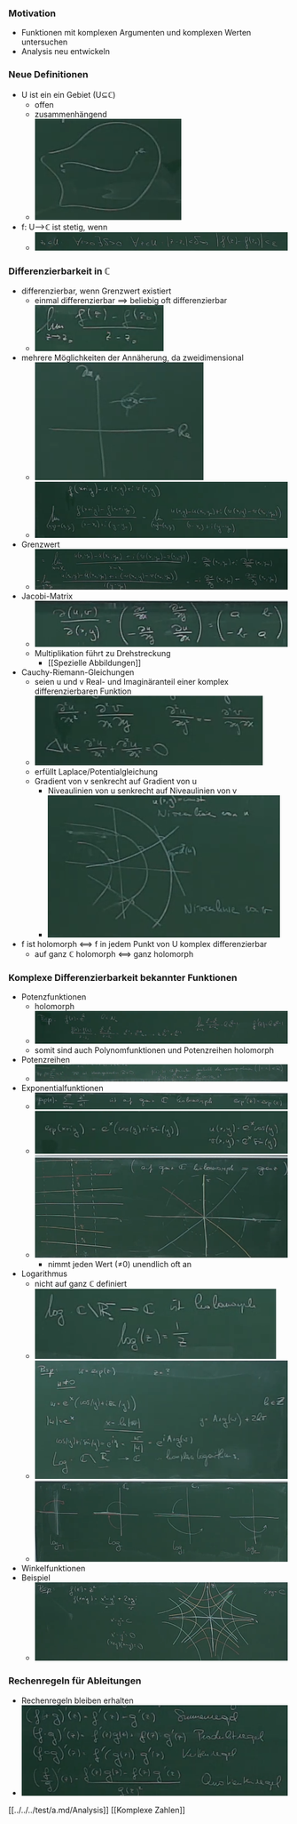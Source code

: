 ### Motivation
+ Funktionen mit komplexen Argumenten und komplexen Werten untersuchen
+ Analysis neu entwickeln

### Neue Definitionen
+ U ist ein ein Gebiet (U⊆ℂ)
	+ offen
	+ zusammenhängend
	+ ![](../../../z_images/Pasted%20image%2020220509145115.png)
+ f: U-->ℂ ist stetig, wenn 
	+ ![](../../../z_images/Pasted%20image%2020220509145208.png)

### Differenzierbarkeit in ℂ
+ differenzierbar, wenn Grenzwert existiert
	+ einmal differenzierbar ==> beliebig oft differenzierbar
	+ ![](../../../z_images/Pasted%20image%2020220509145247.png)
+ mehrere Möglichkeiten der Annäherung, da zweidimensional
	+ ![](../../../z_images/Pasted%20image%2020220509145356.png)
	+ ![](../../../z_images/Pasted%20image%2020220509145653.png)
+ Grenzwert
	+ ![](../../../z_images/Pasted%20image%2020220509145835.png)
+ Jacobi-Matrix
	+ ![](../../../z_images/Pasted%20image%2020220509154036.png)
	+ Multiplikation führt zu Drehstreckung
		+ [[Spezielle Abbildungen]]
+ Cauchy-Riemann-Gleichungen
	+ seien u und v Real- und Imaginäranteil einer komplex differenzierbaren Funktion
	+ ![](../../../z_images/Pasted%20image%2020220509154340.png)
	+ erfüllt Laplace/Potentialgleichung
	+ Gradient von v senkrecht auf Gradient von u
		+ Niveaulinien von u senkrecht auf Niveaulinien von v
		+ ![](../../../z_images/Pasted%20image%2020220509154730.png)
+ f ist holomorph <==> f in jedem Punkt von U komplex differenzierbar
	+ auf ganz ℂ holomorph <==> ganz holomorph

### Komplexe Differenzierbarkeit bekannter Funktionen
+ Potenzfunktionen
	+ holomorph
	+ ![](../../../z_images/Pasted%20image%2020220509155021.png)
	+ somit sind auch Polynomfunktionen und Potenzreihen holomorph
+ Potenzreihen
	+ ![](../../../z_images/Pasted%20image%2020220509155254.png)
+ Exponentialfunktionen
	+ ![](../../../z_images/Pasted%20image%2020220509155515.png)
	+ ![](../../../z_images/Pasted%20image%2020220509155816.png)
	+ ![](../../../z_images/Pasted%20image%2020220509155852.png)
		+ nimmt jeden Wert (≠0) unendlich oft an
+ Logarithmus
	+ nicht auf ganz ℂ definiert
	+ ![](../../../z_images/Pasted%20image%2020220509172247.png)
	+ ![](../../../z_images/Pasted%20image%2020220509160048.png)
	+ ![](../../../z_images/Pasted%20image%2020220509160119.png)
+ Winkelfunktionen
+ Beispiel
	+ ![](../../../z_images/Pasted%20image%2020220509160025.png)

### Rechenregeln für Ableitungen
+ Rechenregeln bleiben erhalten
+ ![](../../../z_images/Pasted%20image%2020220509172008.png)


[[../../../test/a.md/Analysis]] [[Komplexe Zahlen]]
